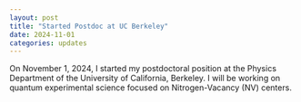 ```yaml
---
layout: post
title: "Started Postdoc at UC Berkeley"
date: 2024-11-01
categories: updates
---
```


On November 1, 2024, I started my postdoctoral position at the Physics Department of the University of California, Berkeley. I will be working on quantum experimental science focused on Nitrogen-Vacancy (NV) centers.
